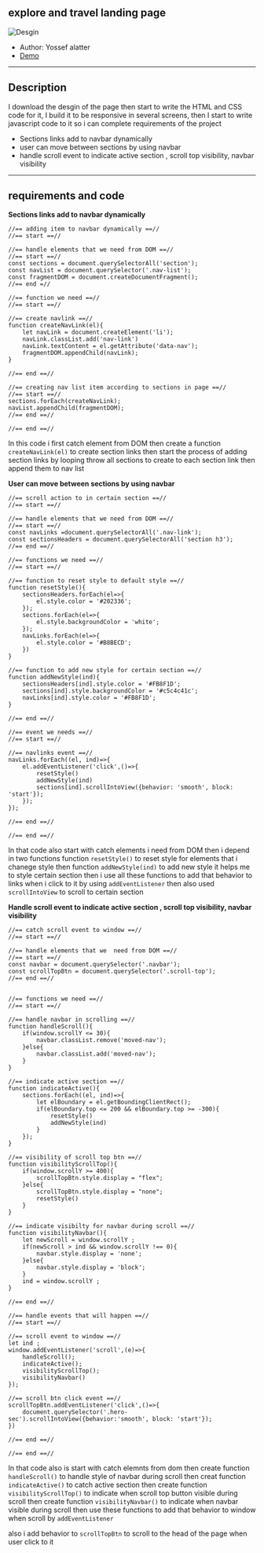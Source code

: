 ## explore and travel landing page
![Desgin](./images/desgin.png)

- Author: Yossef alatter
- [Demo](https://explore-travel-landingpage.vercel.app/)

---
## Description

I download the desgin of the page then start to write the HTML and CSS code for it, I build it to be responsive in several screens, then I start to write javascript code to it so i can complete requirements of the project 

- Sections links add to navbar dynamically 
- user can move between sections by using navbar
- handle scroll event to indicate active section , scroll top visibility, navbar visibility

---
## requirements and code 

**Sections links add to navbar dynamically**
```
//== adding item to navbar dynamically ==//
//== start ==//

//== handle elements that we need from DOM ==//
//== start ==//
const sections = document.querySelectorAll('section');
const navList = document.querySelector('.nav-list');
const fragmentDOM = document.createDocumentFragment();
//== end =//

//== function we need ==//
//== start ==//

//== create navlink ==//
function createNavLink(el){
    let navLink = document.createElement('li');
    navLink.classList.add('nav-link')
    navLink.textContent = el.getAttribute('data-nav');
    fragmentDOM.appendChild(navLink);
}

//== end ==//

//== creating nav list item according to sections in page ==//
//== start ==//
sections.forEach(createNavLink);
navList.appendChild(fragmentDOM);
//== end ==//

//== end ==//

```

In this code i first catch element from DOM then create a function `createNavLink(el)` to create section links then start the process of adding section links by looping throw all sections to create to each section link then append them to nav list 

**User can move between sections by using navbar**
```
//== scroll action to in certain section ==//
//== start ==//

//== handle elements that we need from DOM ==//
//== start ==//
const navLinks =document.querySelectorAll('.nav-link');
const sectionsHeaders = document.querySelectorAll('section h3');
//== end ==//

//== functions we need ==//
//== start ==//

//== function to reset style to default style ==//
function resetStyle(){
    sectionsHeaders.forEach(el=>{
        el.style.color = '#202336';
    });
    sections.forEach(el=>{
        el.style.backgroundColor = 'white';
    });
    navLinks.forEach(el=>{
        el.style.color = '#B8BECD';
    })
}

//== function to add new style for certain section ==//
function addNewStyle(ind){
    sectionsHeaders[ind].style.color = '#FB8F1D';
    sections[ind].style.backgroundColor = '#c5c4c41c';
    navLinks[ind].style.color = '#FB8F1D';
}

//== end ==//

//== event we needs ==//
//== start ==//

//== navlinks event ==//
navLinks.forEach((el, ind)=>{
    el.addEventListener('click',()=>{
        resetStyle()
        addNewStyle(ind)
        sections[ind].scrollIntoView({behavior: 'smooth', block: 'start'});
    });
});

//== end ==//

//== end ==//
```

In that code also start with catch elements i need from DOM then i depend in two functions function `resetStyle()` to reset style for elements that i chanege style then function `addNewStyle(ind)` to add new style it helps me to style certain section 
then i use all these functions to add that behavior to links when i click to it by using `addEventListener` then also used `scrollIntoView` to scroll to certain section

**Handle scroll event to indicate active section , scroll top visibility, navbar visibility**
```
//== catch scroll event to window ==//
//== start ==//

//== handle elements that we  need from DOM ==//
//== start ==//
const navbar = document.querySelector('.navbar');
const scrollTopBtn = document.querySelector('.scroll-top');
//== end ==//


//== functions we need ==//
//== start ==//

//== handle navbar in scrolling ==//
function handleScroll(){
    if(window.scrollY <= 30){
        navbar.classList.remove('moved-nav');
    }else{
        navbar.classList.add('moved-nav');
    }
}

//== indicate active section ==//
function indicateActive(){
    sections.forEach((el, ind)=>{
        let elBoundary = el.getBoundingClientRect();
        if(elBoundary.top <= 200 && elBoundary.top >= -300){
            resetStyle()
            addNewStyle(ind)
        }
    });
}

//== visibility of scroll top btn ==//
function visibilityScrollTop(){
    if(window.scrollY >= 400){
        scrollTopBtn.style.display = "flex"; 
    }else{
        scrollTopBtn.style.display = "none"; 
        resetStyle()
    }
}

//== indicate visibilty for navbar during scroll ==//
function visibilityNavbar(){
    let newScroll = window.scrollY ;
    if(newScroll > ind && window.scrollY !== 0){
        navbar.style.display = 'none';
    }else{
        navbar.style.display = 'block';
    }
    ind = window.scrollY ;
}

//== end ==//

//== handle events that will happen ==//
//== start ==//

//== scroll event to window ==//
let ind ;
window.addEventListener('scroll',(e)=>{
    handleScroll();
    indicateActive();
    visibilityScrollTop();
    visibilityNavbar()
});

//== scroll btn click event ==//
scrollTopBtn.addEventListener('click',()=>{
    document.querySelector('.hero-sec').scrollIntoView({behavior:'smooth', block: 'start'});
})

//== end ==//

//== end ==//
```

In that code also is start with catch elemnts from dom then create function `handleScroll()` to handle style of navbar during scroll then creat function `indicateActive()` to catch active section then create function `visibilityScrollTop()` to indicate when scroll top button visible during scroll then create function `visibilityNavbar()` to indicate when navbar visible during scroll then use these functions to add that behavior to window when scroll by `addEventListener`

also i add behavior to `scrollTopBtn` to scroll to the head of the page when user click to it 
